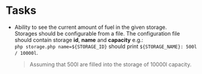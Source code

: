 # Tasks

* Ability to see the current amount of fuel in the given storage.  
  Storages should be configurable from a file. The configuration file should contain storage **id**, **name** and **capacity** e.g.:  
  `php storage.php name=${STORAGE_ID}` should print `${STORAGE_NAME}: 500l / 10000l`.  
  
  > Assuming that 500l are filled into the storage of 10000l capacity.